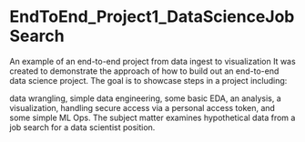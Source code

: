 # EndToEnd_Project1_DataScienceJobSearch
An example of an end-to-end project from data ingest to visualization
It was created to demonstrate the approach of how to build out an end-to-end data science project. The goal is to showcase steps in a project including:

data wrangling,
simple data engineering,
some basic EDA,
an analysis,
a visualization,
handling secure access via a personal access token, and
some simple ML Ops.
The subject matter examines hypothetical data from a job search for a data scientist position.
